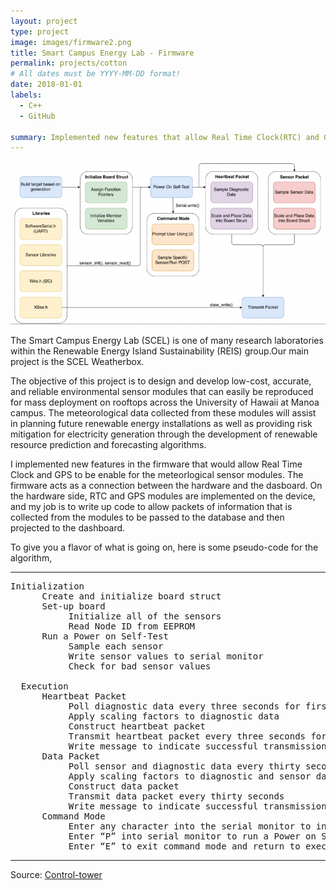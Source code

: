 ```yaml
---
layout: project
type: project
image: images/firmware2.png
title: Smart Campus Energy Lab - Firmware 
permalink: projects/cotton
# All dates must be YYYY-MM-DD format!
date: 2018-01-01
labels:
  - C++
  - GitHub
  
summary: Implemented new features that allow Real Time Clock(RTC) and GPS to be enabled for the meteorlogical sensor modules. 
---
```


<img class="ui medium right floated rounded image" src="../images/firmware1.png">

The Smart Campus Energy Lab (SCEL) is one of many research laboratories within the Renewable Energy Island Sustainability (REIS) group.Our main project is the SCEL Weatherbox.

The objective of this project is to design and develop low-cost, accurate, and reliable environmental sensor modules that can easily be reproduced for mass deployment on rooftops across the University of Hawaii at Manoa campus. The meteorological data collected from these modules will assist in planning future renewable energy installations as well as providing risk mitigation for electricity generation through the development of renewable resource prediction and forecasting algorithms.

I implemented new features in the firmware that would allow Real Time Clock and GPS to be enable for the meteorlogical sensor modules. The firmware acts as a connection between the hardware and the dasboard. On the hardware side, RTC and GPS modules are implemented on the device, and my job is to write up code to allow packets of information that is collected from the modules to be passed to the database and then projected to the dashboard. 

To give you a flavor of what is going on, here is some pseudo-code for the algorithm, 

<hr>

<pre>
Initialization
      Create and initialize board struct
      Set-up board
           Initialize all of the sensors
           Read Node ID from EEPROM
      Run a Power on Self-Test
           Sample each sensor
           Write sensor values to serial monitor
           Check for bad sensor values
           
  Execution
      Heartbeat Packet
           Poll diagnostic data every three seconds for first thirty seconds
           Apply scaling factors to diagnostic data
           Construct heartbeat packet
           Transmit heartbeat packet every three seconds for first thirty seconds
           Write message to indicate successful transmission to serial monitor
      Data Packet
           Poll sensor and diagnostic data every thirty seconds
           Apply scaling factors to diagnostic and sensor data
           Construct data packet
           Transmit data packet every thirty seconds
           Write message to indicate successful transmission to serial monitor
      Command Mode
           Enter any character into the serial monitor to interrupt execution
           Enter “P” into serial monitor to run a Power on Self-Test
           Enter “E” to exit command mode and return to execution
</pre>

<hr>

Source: <a href="https://github.com/scel-hawaii/control-tower"><i class="large github icon "></i>Control-tower

